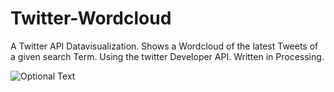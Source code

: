 # Twitter-Wordcloud
A Twitter API Datavisualization. Shows a Wordcloud of the latest Tweets of a given search Term. Using the twitter Developer API. Written in Processing.

![Optional Text](../master/readme/image.png)
